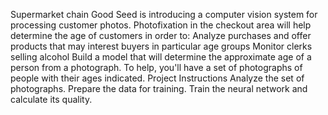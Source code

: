 Supermarket chain Good Seed is introducing a computer vision system for processing customer photos. Photofixation in the checkout area will help determine the age of customers in order to:
Analyze purchases and offer products that may interest buyers in particular age groups
Monitor clerks selling alcohol
Build a model that will determine the approximate age of a person from a photograph. To help, you'll have a set of photographs of people with their ages indicated.
Project Instructions
Analyze the set of photographs.
Prepare the data for training.
Train the neural network and calculate its quality.
